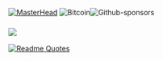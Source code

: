 [![MasterHead](https://academy-public.coinmarketcap.com/srd-optimized-uploads/19a1907084d9490caac37bef0009eb69.jpeg)](https://github.com/capko3u)
![Bitcoin](https://img.shields.io/badge/Bitcoin-000?style=for-the-badge&logo=Bitcoin%20SV&logoColor=white)![Github-sponsors](https://img.shields.io/badge/sponsor-30363D?style=for-the-badge&logo=GitHub-Sponsors&logoColor=#EA4AAA)
### ![](https://github-profile-summary-cards.vercel.app/api/cards/stats?username=capko3u&theme=transparent)
[![Readme Quotes](https://quotes-github-readme.vercel.app/api?type=horizontal&theme=dark)](https://github.com/piyushsuthar/github-readme-quotes)


